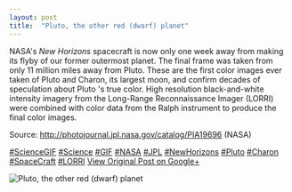 ```yaml
---
layout: post
title:  "Pluto, the other red (dwarf) planet"
---
```


NASA's _New Horizons_ spacecraft is now only one week away from making its flyby of our former outermost planet. The final frame was taken from only 11 million miles away from Pluto. These are the first color images ever taken of Pluto and Charon, its largest moon, and confirm decades of speculation about Pluto 's true color. High resolution black-and-white intensity imagery from the Long-Range Reconnaissance Imager (LORRI) were combined with color data from the Ralph instrument to produce the final color images.   
  
Source: <http://photojournal.jpl.nasa.gov/catalog/PIA19696> (NASA)  
  
[#ScienceGIF](https://plus.google.com/s/%23ScienceGIF/posts) [#Science](https://plus.google.com/s/%23Science/posts) [#GIF](https://plus.google.com/s/%23GIF/posts) [#NASA](https://plus.google.com/s/%23NASA/posts) [#JPL](https://plus.google.com/s/%23JPL/posts) [#NewHorizons](https://plus.google.com/s/%23NewHorizons/posts) [#Pluto](https://plus.google.com/s/%23Pluto/posts) [#Charon](https://plus.google.com/s/%23Charon/posts) [#SpaceCraft](https://plus.google.com/s/%23SpaceCraft/posts) [#LORRI](https://plus.google.com/s/%23LORRI/posts)
[View Original Post on Google+](https://plus.google.com/+ColinSullender/posts/6RbTWVYRSQ2)

![Pluto, the other red (dwarf) planet](https://i.imgur.com/NLZdJvR.gif)
